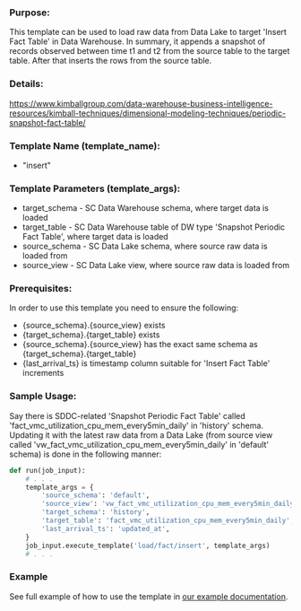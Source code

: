 ### Purpose:

This template can be used to load raw data from Data Lake to target 'Insert Fact Table' in Data Warehouse.
In summary, it appends a snapshot of records observed between time t1 and t2 from the source table to the target table. After that inserts the rows from the source table.

### Details:

<https://www.kimballgroup.com/data-warehouse-business-intelligence-resources/kimball-techniques/dimensional-modeling-techniques/periodic-snapshot-fact-table/>

### Template Name (template_name):

- "insert"

### Template Parameters (template_args):

- target_schema   - SC Data Warehouse schema, where target data is loaded
- target_table    - SC Data Warehouse table of DW type 'Snapshot Periodic Fact Table', where target data is loaded
- source_schema   - SC Data Lake schema, where source raw data is loaded from
- source_view     - SC Data Lake view, where source raw data is loaded from

### Prerequisites:

In order to use this template you need to ensure the following:
- {source_schema}.{source_view} exists
- {target_schema}.{target_table} exists
- {source_schema}.{source_view} has the exact same schema as {target_schema}.{target_table}
- {last_arrival_ts} is timestamp column suitable for 'Insert Fact Table' increments

### Sample Usage:

Say there is SDDC-related 'Snapshot Periodic Fact Table' called 'fact_vmc_utilization_cpu_mem_every5min_daily' in 'history' schema.
Updating it with the latest raw data from a Data Lake (from source view called 'vw_fact_vmc_utilization_cpu_mem_every5min_daily' in 'default' schema) is done in the following manner:

```python
def run(job_input):
    # . . .
    template_args = {
        'source_schema': 'default',
        'source_view': 'vw_fact_vmc_utilization_cpu_mem_every5min_daily',
        'target_schema': 'history',
        'target_table': 'fact_vmc_utilization_cpu_mem_every5min_daily',
        'last_arrival_ts': 'updated_at',
    }
    job_input.execute_template('load/fact/insert', template_args)
    # . . .
```

### Example

See full example of how to use the template in [our example documentation](https://github.com/vmware/versatile-data-kit/wiki/SQL-Data-Processing-templates-examples#append-strategy-periodic-snapshot-fact).
